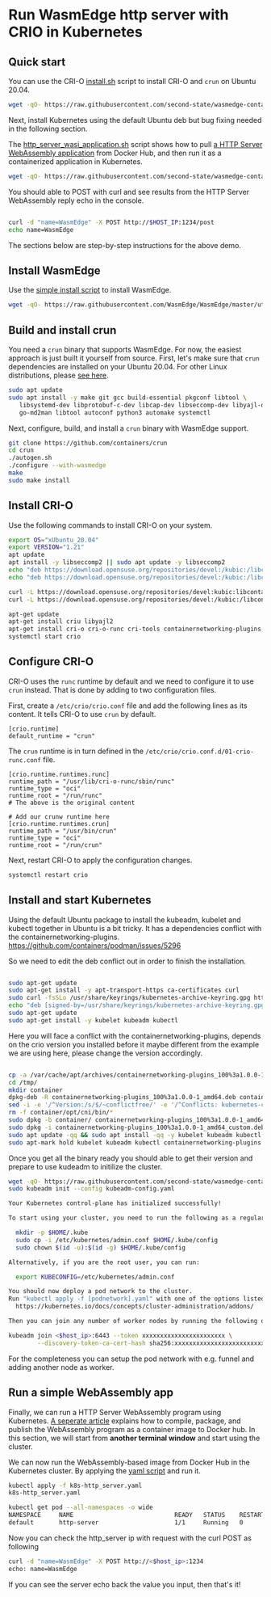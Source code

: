 # Run WasmEdge http server with CRIO in Kubernetes 

## Quick start

You can use the CRI-O [install.sh](../crio/install.sh) script to install CRI-O and `crun` on Ubuntu 20.04.

```bash
wget -qO- https://raw.githubusercontent.com/second-state/wasmedge-containers-examples/main/crio/install.sh | bash
```

Next, install Kubernetes using the default Ubuntu deb but bug fixing needed in the following section.

The [http_server_wasi_application.sh](http_server_wasi_application.sh) script shows how to pull [a HTTP Server WebAssembly application](../../http_server_wasi_app.md) from Docker Hub, and then run it as a containerized application in Kubernetes.

```bash
wget -qO- https://raw.githubusercontent.com/second-state/wasmedge-containers-examples/main/kubernetes_crio/http_server_application.sh | bash
```

You should able to POST with curl and see results from the HTTP Server WebAssembly reply echo in the console.

```bash

curl -d "name=WasmEdge" -X POST http://$HOST_IP:1234/post
echo name=WasmEdge

```

The sections below are step-by-step instructions for the above demo.

## Install WasmEdge

Use the [simple install script](https://github.com/WasmEdge/WasmEdge/blob/master/docs/install.md) to install WasmEdge.

```bash
wget -qO- https://raw.githubusercontent.com/WasmEdge/WasmEdge/master/utils/install.sh | bash -s -- -p /usr/local
```

## Build and install crun

You need a `crun` binary that supports WasmEdge. For now, the easiest approach is just built it yourself from source. First, let's make sure that `crun` dependencies are installed on your Ubuntu 20.04.
For other Linux distributions, please [see here](https://github.com/containers/crun#readme).

```bash
sudo apt update
sudo apt install -y make git gcc build-essential pkgconf libtool \
   libsystemd-dev libprotobuf-c-dev libcap-dev libseccomp-dev libyajl-dev \
   go-md2man libtool autoconf python3 automake systemctl
```

Next, configure, build, and install a `crun` binary with WasmEdge support.

```bash
git clone https://github.com/containers/crun
cd crun
./autogen.sh
./configure --with-wasmedge
make
sudo make install
```

## Install CRI-O

Use the following commands to install CRI-O on your system.

```bash
export OS="xUbuntu_20.04"
export VERSION="1.21"
apt update
apt install -y libseccomp2 || sudo apt update -y libseccomp2
echo "deb https://download.opensuse.org/repositories/devel:/kubic:/libcontainers:/stable/$OS/ /" > /etc/apt/sources.list.d/devel:kubic:libcontainers:stable.list
echo "deb https://download.opensuse.org/repositories/devel:/kubic:/libcontainers:/stable:/cri-o:/$VERSION/$OS/ /" > /etc/apt/sources.list.d/devel:kubic:libcontainers:stable:cri-o:$VERSION.list

curl -L https://download.opensuse.org/repositories/devel:kubic:libcontainers:stable:cri-o:$VERSION/$OS/Release.key | apt-key add -
curl -L https://download.opensuse.org/repositories/devel:/kubic:/libcontainers:/stable/$OS/Release.key | apt-key add -

apt-get update
apt-get install criu libyajl2
apt-get install cri-o cri-o-runc cri-tools containernetworking-plugins
systemctl start crio
```

## Configure CRI-O

CRI-O uses the `runc` runtime by default and we need to configure it to use `crun` instead.
That is done by adding to two configuration files.

First, create a `/etc/crio/crio.conf` file and add the following lines as its content. It tells CRI-O to use `crun` by default.

```
[crio.runtime]
default_runtime = "crun"
```

The `crun` runtime is in turn defined in the `/etc/crio/crio.conf.d/01-crio-runc.conf` file.

```
[crio.runtime.runtimes.runc]
runtime_path = "/usr/lib/cri-o-runc/sbin/runc"
runtime_type = "oci"
runtime_root = "/run/runc"
# The above is the original content

# Add our crunw runtime here
[crio.runtime.runtimes.crun]
runtime_path = "/usr/bin/crun"
runtime_type = "oci"
runtime_root = "/run/crun"
```

Next, restart CRI-O to apply the configuration changes.

```bash
systemctl restart crio
```

## Install and start Kubernetes

Using the default Ubuntu package to install the kubeadm, kubelet and kubectl together
in Ubuntu is a bit tricky. It has a dependencies conflict with the containernetworking-plugins.
https://github.com/containers/podman/issues/5296

So we need to edit the deb conflict out in order to finish the installation.

```bash

sudo apt-get update
sudo apt-get install -y apt-transport-https ca-certificates curl
sudo curl -fsSLo /usr/share/keyrings/kubernetes-archive-keyring.gpg https://packages.cloud.google.com/apt/doc/apt-key.gpg
echo "deb [signed-by=/usr/share/keyrings/kubernetes-archive-keyring.gpg] https://apt.kubernetes.io/ kubernetes-xenial main" | sudo tee /etc/apt/sources.list.d/kubernetes.list
sudo apt-get update
sudo apt-get install -y kubelet kubeadm kubectl

```

Here you will face a conflict with the containernetworking-plugins, depends on
the crio version you installed before it maybe different from the example we are
using here, please change the version accordingly.
```bash

cp -a /var/cache/apt/archives/containernetworking-plugins_100%3a1.0.0-1_amd64.deb /tmp/
cd /tmp/
mkdir container
dpkg-deb -R containernetworking-plugins_100%3a1.0.0-1_amd64.deb container/
sed -i -e '/^Version:/s/$/~conflictfree/' -e '/^Conflicts: kubernetes-cni/d' container/DEBIAN/control
rm -f container/opt/cni/bin/*
sudo dpkg -b container/ containernetworking-plugins_100%3a1.0.0-1_amd64_custom.deb
sudo dpkg -i containernetworking-plugins_100%3a1.0.0-1_amd64_custom.deb
sudo apt update -qq && sudo apt install -qq -y kubelet kubeadm kubectl
sudo apt-mark hold kubelet kubeadm kubectl containernetworking-plugins

```


Once you get all the binary ready you should able to get their version and prepare
to use kudeadm to initilize the cluster.


```bash
wget -qO- https://raw.githubusercontent.com/second-state/wasmedge-containers-examples/main/kubernetes/http_server/kubeadm-config.yaml | bash
sudo kubeadm init --config kubeadm-config.yaml

Your Kubernetes control-plane has initialized successfully!

To start using your cluster, you need to run the following as a regular user:

  mkdir -p $HOME/.kube
  sudo cp -i /etc/kubernetes/admin.conf $HOME/.kube/config
  sudo chown $(id -u):$(id -g) $HOME/.kube/config

Alternatively, if you are the root user, you can run:

  export KUBECONFIG=/etc/kubernetes/admin.conf

You should now deploy a pod network to the cluster.
Run "kubectl apply -f [podnetwork].yaml" with one of the options listed at:
  https://kubernetes.io/docs/concepts/cluster-administration/addons/

Then you can join any number of worker nodes by running the following on each as root:

kubeadm join <$host_ip>:6443 --token xxxxxxxxxxxxxxxxxxxxxxx \
        --discovery-token-ca-cert-hash sha256:xxxxxxxxxxxxxxxxxxxxxxxxxxxxxxxxxxxxxxxxxxxxxxxxxxxxxxxxxxxxxxxx
```

For the completeness you can setup the pod network with e.g. funnel and adding
another node as worker.

## Run a simple WebAssembly app

Finally, we can run a HTTP Server WebAssembly program using Kubernetes.
[A seperate article](../http_server_wasi_app.md) explains how to compile, package, and publish the WebAssembly
program as a container image to Docker hub.
In this section, we will start from **another terminal window** and start using the cluster.


We can now run the WebAssembly-based image from Docker Hub in the Kubernetes cluster.
By applying the [yaml script](./k8s-http_server.yaml) and run it.

```bash
kubectl apply -f k8s-http_server.yaml
k8s-http_server.yaml

kubectl get pod --all-namespaces -o wide
NAMESPACE     NAME                            READY   STATUS    RESTARTS   AGE    IP           NODE    NOMINATED NODE   READINESS GATES
default       http-server                     1/1     Running   0          3s     <$host_ip>   k8s-1   <none>           <none>

```
Now you can check the http_server ip with request with the curl POST as following


```bash
curl -d "name=WasmEdge" -X POST http://<$host_ip>:1234
echo: name=WasmEdge

```

If you can see the server echo back the value you input, then that's it!
